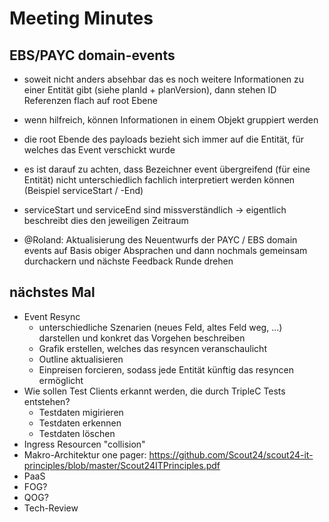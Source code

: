 # Meeting Minutes

## EBS/PAYC domain-events

- soweit nicht anders absehbar das es noch weitere Informationen zu einer Entität gibt (siehe planId + planVersion), dann stehen ID Referenzen flach auf root Ebene
- wenn hilfreich, können Informationen in einem Objekt gruppiert werden
- die root Ebende des payloads bezieht sich immer auf die Entität, für welches das Event verschickt wurde
- es ist darauf zu achten, dass Bezeichner event übergreifend (für eine Entität) nicht unterschiedlich fachlich interpretiert werden können (Beispiel serviceStart / -End)
- serviceStart und serviceEnd sind missverständlich -> eigentlich beschreibt dies den jeweiligen Zeitraum

- @Roland: Aktualisierung des Neuentwurfs der PAYC / EBS domain events auf Basis obiger Absprachen und dann nochmals gemeinsam durchackern und nächste Feedback Runde drehen

## nächstes Mal

- Event Resync
    - unterschiedliche Szenarien (neues Feld, altes Feld weg, ...) darstellen und konkret das Vorgehen beschreiben
    - Grafik erstellen, welches das resyncen veranschaulicht
    - Outline aktualisieren
    - Einpreisen forcieren, sodass jede Entität künftig das resyncen ermöglicht
- Wie sollen Test Clients erkannt werden, die durch TripleC Tests entstehen?
    - Testdaten migirieren
    - Testdaten erkennen
    - Testdaten löschen
- Ingress Resourcen "collision"
- Makro-Architektur one pager: https://github.com/Scout24/scout24-it-principles/blob/master/Scout24ITPrinciples.pdf
- PaaS
- FOG?
- QOG?
- Tech-Review

